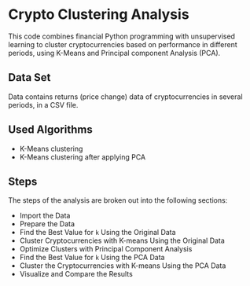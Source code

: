 
# Crypto Clustering Analysis

This code combines financial Python programming with unsupervised learning to cluster cryptocurrencies based on performance in different periods, using K-Means and Principal component Analysis (PCA).


## Data Set
Data contains returns (price change) data of cryptocurrencies in several periods, in a CSV file.
## Used Algorithms
- K-Means clustering
- K-Means clustering after applying PCA
## Steps
The steps of the analysis are broken out into the following sections:

* Import the Data
* Prepare the Data
* Find the Best Value for `k` Using the Original Data
* Cluster Cryptocurrencies with K-means Using the Original Data
* Optimize Clusters with Principal Component Analysis
* Find the Best Value for `k` Using the PCA Data
* Cluster the Cryptocurrencies with K-means Using the PCA Data
* Visualize and Compare the Results